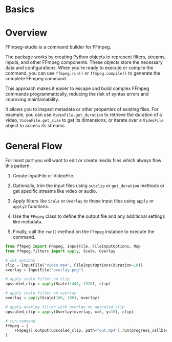 # Basics

# Overview

FFmpeg-studio is a command builder for FFmpeg.

The package works by creating Python objects to represent filters, streams, inputs, and other FFmpeg components. These objects store the necessary data and configurations. When you're ready to execute or compile the command, you can use `ffmpeg.run()` or `ffmpeg.compile()` to generate the complete FFmpeg command.

This approach makes it easier to escape and build complex FFmpeg commands programmatically, reducing the risk of syntax errors and improving maintainability.

It allows you to inspect metadata or other properties of existing files. For example, you can use `VideoFile.get_duration` to retrieve the duration of a video, `VideoFile.get_size` to get its dimensions, or iterate over a `VideoFile` object to access its streams.

# General Flow
For most part you will want to edit or create media files which always flow this pattern:

1. Create InputFile or VideoFile.

2. Optionally, trim the input files using `subclip` or `get_duration` methods or get specific streams like video or audio.

3. Apply filters like `Scale` or `Overlay` to these input files using `apply` or `apply2` functions.

4. Use the `FFmpeg` class to define the output file and any additional settings like metadata.

5. Finally, call the `run()` method on the `FFmpeg` instance to execute the command.

```py
from ffmpeg import FFmpeg, InputFile, FileInputOptions, Map
from ffmpeg.filters import apply, Scale, Overlay

# set options
clip = InputFile("video.mp4", FileInputOptions(duration=10))
overlay = InputFile("overlay.png")

# apply scale filter on clip
upscaled_clip = apply(Scale(1440, 1920), clip)

# apply scale filter on overlay
overlay = apply(Scale(100, 100), overlay)

# apply overlay filter with overlay on upscaled_clip
upscaled_clip = apply(Overlay(overlay, x=0, y=10), clip)

# run command
ffmpeg = (
    FFmpeg().output(upscaled_clip, path="out.mp4").run(progress_callback=print)
)
```